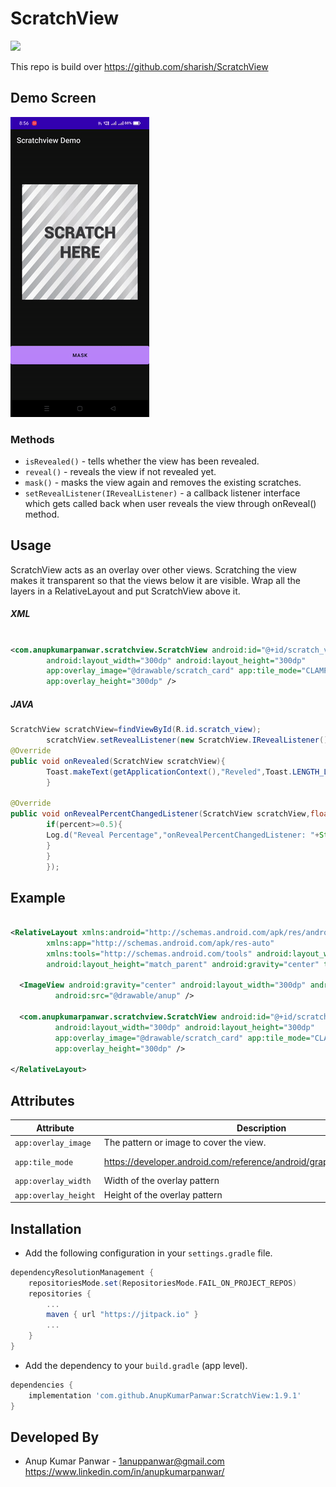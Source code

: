 # ScratchView

[![](https://jitpack.io/v/AnupKumarPanwar/ScratchView.svg)](https://jitpack.io/#AnupKumarPanwar/ScratchView)

This repo is build over https://github.com/sharish/ScratchView


Demo Screen
------    

![](https://raw.githubusercontent.com/AnupKumarPanwar/ScratchView/master/Screenshots/ScratchView.gif)

### Methods

* ```isRevealed()``` - tells whether the view has been revealed.
* ```reveal()``` - reveals the view if not revealed yet.
* ```mask()``` - masks the view again and removes the existing scratches.
* ```setRevealListener(IRevealListener)``` - a callback listener interface which gets called back
  when user reveals the view
  through onReveal() method.

Usage
--------

ScratchView acts as an overlay over other views. Scratching the view makes it transparent so that
the views below it are visible. Wrap all the layers in a RelativeLayout and put ScratchView above
it.

##### XML

```xml

<com.anupkumarpanwar.scratchview.ScratchView android:id="@+id/scratch_view"
        android:layout_width="300dp" android:layout_height="300dp"
        app:overlay_image="@drawable/scratch_card" app:tile_mode="CLAMP" app:overlay_width="300dp"
        app:overlay_height="300dp" />

```

##### JAVA

```java
ScratchView scratchView=findViewById(R.id.scratch_view);
        scratchView.setRevealListener(new ScratchView.IRevealListener(){
@Override
public void onRevealed(ScratchView scratchView){
        Toast.makeText(getApplicationContext(),"Reveled",Toast.LENGTH_LONG).show();;
        }

@Override
public void onRevealPercentChangedListener(ScratchView scratchView,float percent){
        if(percent>=0.5){
        Log.d("Reveal Percentage","onRevealPercentChangedListener: "+String.valueOf(percent));
        }
        }
        });
```

Example
--------

```xml

<RelativeLayout xmlns:android="http://schemas.android.com/apk/res/android"
        xmlns:app="http://schemas.android.com/apk/res-auto"
        xmlns:tools="http://schemas.android.com/tools" android:layout_width="match_parent"
        android:layout_height="match_parent" android:gravity="center" tools:context=".MainActivity">

  <ImageView android:gravity="center" android:layout_width="300dp" android:layout_height="300dp"
          android:src="@drawable/anup" />

  <com.anupkumarpanwar.scratchview.ScratchView android:id="@+id/scratch_view"
          android:layout_width="300dp" android:layout_height="300dp"
          app:overlay_image="@drawable/scratch_card" app:tile_mode="CLAMP" app:overlay_width="300dp"
          app:overlay_height="300dp" />

</RelativeLayout>

```

Attributes
--------

| Attribute            | Description                                                              | Values                  | 
|----------------------|--------------------------------------------------------------------------|-------------------------|
| `app:overlay_image`  | The pattern or image to cover the view.                                  | @drawable/scratch_card  |
| `app:tile_mode`      | https://developer.android.com/reference/android/graphics/Shader.TileMode | CLAMP / MIRROR / REPEAT |
| `app:overlay_width`  | Width of the overlay pattern                                             | 300dp                   |
| `app:overlay_height` | Height of the overlay pattern                                            | 300dp                   |

Installation
------------------------

- Add the following configuration in your `settings.gradle` file.

```gradle
dependencyResolutionManagement {
    repositoriesMode.set(RepositoriesMode.FAIL_ON_PROJECT_REPOS)
    repositories {
        ...
        maven { url "https://jitpack.io" }
        ...
    }
}
```

- Add the dependency to your `build.gradle` (app level).

```gradle
dependencies {
    implementation 'com.github.AnupKumarPanwar:ScratchView:1.9.1'
}
```

Developed By
------------

* Anup Kumar Panwar - <1anuppanwar@gmail.com>
  https://www.linkedin.com/in/anupkumarpanwar/

